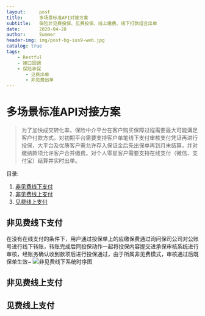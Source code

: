 ```yaml
---
layout:     post
title:      多场景标准API对接方案
subtitle:   保险非见费投保、见费投保、线上缴费、线下打款组合出单
date:       2020-04-28
author:     Summer
header-img: img/post-bg-ios9-web.jpg
catalog: true
tags:
    - Restful
    - 接口回调
    - 保险承保
       - 见费出单
       - 非见费出单
---
```

# 多场景标准API对接方案

> 为了加快成交转化率，保险中介平台在客户购买保障过程需要最大可能满足客户付款方式。对初期平台需要支持客户单笔线下支付审核支付凭证再进行投保，大平台及优质客户需允许存入保证金后先出保单再到月末结算，并对缴纳款项允许客户合并缴费。对个人零星客户需要支持在线支付（微信、支付宝）结算并实时出单。

目录:

1.  [非见费线下支付](#非见费线下支付)
1.  [非见费线上支付](#非见费线上支付)
1.  [见费线上支付](#见费线上支付)

## 非见费线下支付

在没有在线支付的条件下，用户通过投保单上的应缴保费通过询问保司公司对公账号进行线下转账，转账完成后同投保动作一起将投保内容提交进承保审核系统进行审核，经账务确认收到款项后进行投保通过，由于所属非见费模式，审核通过后既保单生效~
![非见费线下系统时序图](https://github.com/Summer-Zhang/blog-img/blob/master/%E5%A4%9A%E5%9C%BA%E6%99%AF%E6%A0%87%E5%87%86API%E5%AF%B9%E6%8E%A5%E6%96%B9%E6%A1%88/fJFeeSequence.jpg?raw=true)

## 非见费线上支付

## 见费线上支付     